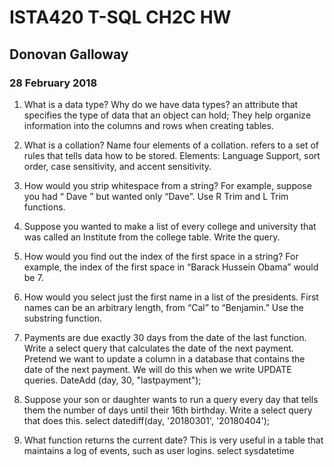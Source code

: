 # ISTA420 T-SQL CH2C HW
## Donovan Galloway
### 28 February 2018

1. What is a data type? Why do we have data types? an attribute that specifies the type of data that an object can hold; They help organize information into the columns and rows when creating tables.

1. What is a collation? Name four elements of a collation. refers to a set of rules that tells data how to be stored. Elements: Language Support, sort order, case sensitivity, and accent sensitivity.

1. How would you strip whitespace from a string? For example, suppose you had “ Dave ” but wanted only “Dave”. Use R Trim and L Trim functions.

1. Suppose you wanted to make a list of every college and university that was called an Institute from the college table. Write the query.

1. How would you find out the index of the first space in a string? For example, the index of the first space in “Barack Hussein Obama” would be 7.

1. How would you select just the first name in a list of the presidents. First names can be an arbitrary length, from “Cal” to “Benjamin.” Use the substring function. 

1. Payments are due exactly 30 days from the date of the last function. Write a select query that calculates the date of the next payment. Pretend we want to update a column in a database that contains the date of the next payment. We will do this when we write UPDATE queries. DateAdd (day, 30, "lastpayment");

1. Suppose your son or daughter wants to run a query every day that tells them the number of days until their 16th birthday. Write a select query that does this. select datediff(day, '20180301', '20180404');

1. What function returns the current date? This is very useful in a table that maintains a log of events, such as user logins. select sysdatetime 

